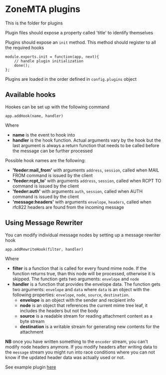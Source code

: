 # ZoneMTA plugins

This is the folder for plugins

Plugin files should expose a property called 'title' to identify themselves

Plugins should expose an `init` method. This method should register to all the required hooks

```
module.exports.init = function(app, next){
    // handle plugin initialization
    done();
};
```

Plugins are loaded in the order defined in `config.plugins` object

## Available hooks

Hookes can be set up with the following command

    app.addHook(name, handler)

Where

  * **name** is the event to hook into
  * **handler** is the hook function. Actual arguments vary by the hook but the last argument is always a return function that needs to be called before the message can be further processed

Possible hook names are the following:

- **'feeder:mail_from'** with arguments `address`, `session`, called when MAIL FROM command is issued by the client
- **'feeder:rcpt_to'** with arguments `address`, `session`, called when RCPT TO command is issued by the client
- **'feeder:auth'** with arguments `auth`, `session`, called when AUTH command is issued by the client
- **'message:headers'** with arguments `envelope`, `headers`, called when rfc822 headers are found from the incoming message

## Using Message Rewriter

You can modify individual message nodes by setting up a message rewriter hook

    app.addRewriteHook(filter, handler)

Where

  * **filter** is a function that is called for every found mime node. If the function returns true, than this node will be processed, otherwise it is skipped. The function gets two arguments: `envelope` and `node`
  * **handler** is a function that provides the envelope data. The function gets two arguments: `envelope` and `data` where `data` is an object with the following properties: `envelope`, `node`, `source`, `destination`.
    * **envelope** is an object with the sender and recipient info
    * **node** is an object that references the current mime tree leaf, it includes the headers but not the body
    * **source** is a readable stream for reading attachment content as a byte stream
    * **destination** is a writable stream for generating new contents for the attachment

**NB** once you have written something to the `encoder` stream, you can't modify node headers anymore. If you modify headers after writing data to the `message` stream you might run into race conditions where you can not know if the updated header data was actually used or not.

See example plugin [here](example-plugin.js)
